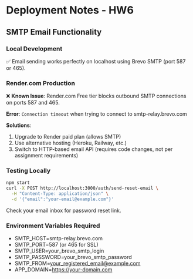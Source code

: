 # Deployment Notes - HW6

## SMTP Email Functionality

### Local Development
✅ Email sending works perfectly on localhost using Brevo SMTP (port 587 or 465).

### Render.com Production
❌ **Known Issue**: Render.com Free tier blocks outbound SMTP connections on ports 587 and 465.

**Error**: `Connection timeout` when trying to connect to smtp-relay.brevo.com

**Solutions**:
1. Upgrade to Render paid plan (allows SMTP)
2. Use alternative hosting (Heroku, Railway, etc.)
3. Switch to HTTP-based email API (requires code changes, not per assignment requirements)

### Testing Locally
```bash
npm start
curl -X POST http://localhost:3000/auth/send-reset-email \
  -H "Content-Type: application/json" \
  -d '{"email":"your-email@example.com"}'
```

Check your email inbox for password reset link.

### Environment Variables Required
- SMTP_HOST=smtp-relay.brevo.com
- SMTP_PORT=587 (or 465 for SSL)
- SMTP_USER=your_brevo_smtp_login
- SMTP_PASSWORD=your_brevo_smtp_password
- SMTP_FROM=your_registered_email@example.com
- APP_DOMAIN=https://your-domain.com
